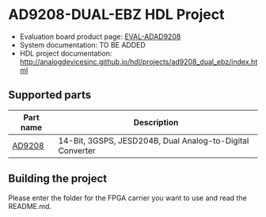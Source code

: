 # AD9208-DUAL-EBZ HDL Project

- Evaluation board product page: [EVAL-ADAD9208](https://www.analog.com/eval-ad9208)
- System documentation: TO BE ADDED
- HDL project documentation: http://analogdevicesinc.github.io/hdl/projects/ad9208_dual_ebz/index.html

## Supported parts

| Part name                               | Description                                                  |
|-----------------------------------------|--------------------------------------------------------------|
| [AD9208](https://www.analog.com/ad9208) | 14-Bit, 3GSPS, JESD204B, Dual Analog-to-Digital Converter |

## Building the project

Please enter the folder for the FPGA carrier you want to use and read the README.md.
